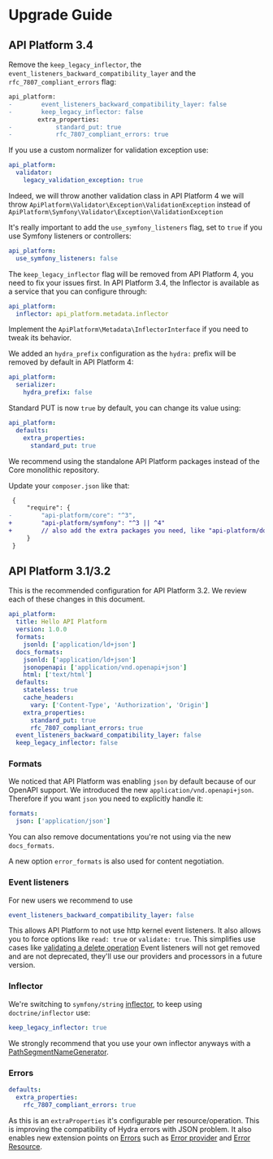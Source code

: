 # Upgrade Guide

## API Platform 3.4

Remove the `keep_legacy_inflector`, the `event_listeners_backward_compatibility_layer` and the `rfc_7807_compliant_errors` flag:

```diff
api_platform:
-        event_listeners_backward_compatibility_layer: false
-        keep_legacy_inflector: false
        extra_properties:
-            standard_put: true
-            rfc_7807_compliant_errors: true
```

If you use a custom normalizer for validation exception use:

```yaml
api_platform:
  validator:
    legacy_validation_exception: true
```

Indeed, we will throw another validation class in API Platform 4 we will throw `ApiPlatform\Validator\Exception\ValidationException` instead of `ApiPlatform\Symfony\Validator\Exception\ValidationException`

It's really important to add the `use_symfony_listeners` flag, set to `true` if you use Symfony listeners or controllers:

```yaml
api_platform:
  use_symfony_listeners: false
```

The `keep_legacy_inflector` flag will be removed from API Platform 4, you need to fix your issues first. In API Platform 3.4, the Inflector is available as a service that you can configure through:

```yaml
api_platform:
  inflector: api_platform.metadata.inflector
```

Implement the `ApiPlatform\Metadata\InflectorInterface` if you need to tweak its behavior.

We added an `hydra_prefix` configuration as the `hydra:` prefix will be removed by default in API Platform 4:

```yaml
api_platform:
  serializer:
    hydra_prefix: false
```

Standard PUT is now `true` by default, you can change its value using:

```yaml
api_platform:
  defaults:
    extra_properties:
      standard_put: true
```

We recommend using the standalone API Platform packages instead of the Core monolithic repository.

Update your `composer.json` like that:

```patch
 {
     "require": {
-        "api-platform/core": "^3",
+        "api-platform/symfony": "^3 || ^4"
+        // also add the extra packages you need, like "api-platform/doctrine-orm"
     }
 }
```

## API Platform 3.1/3.2

This is the recommended configuration for API Platform 3.2. We review each of these changes in this document.

```yaml
api_platform:
  title: Hello API Platform
  version: 1.0.0
  formats:
    jsonld: ['application/ld+json']
  docs_formats:
    jsonld: ['application/ld+json']
    jsonopenapi: ['application/vnd.openapi+json']
    html: ['text/html']
  defaults:
    stateless: true
    cache_headers:
      vary: ['Content-Type', 'Authorization', 'Origin']
    extra_properties:
      standard_put: true
      rfc_7807_compliant_errors: true
  event_listeners_backward_compatibility_layer: false
  keep_legacy_inflector: false
```

### Formats

We noticed that API Platform was enabling `json` by default because of our OpenAPI support. We introduced the new `application/vnd.openapi+json`. Therefore if you want `json` you need to explicitly handle it:

```yaml
formats:
  json: ['application/json']
```

You can also remove documentations you're not using via the new `docs_formats`.

A new option `error_formats` is also used for content negotiation.

### Event listeners

For new users we recommend to use

```yaml
event_listeners_backward_compatibility_layer: false
```

This allows API Platform to not use http kernel event listeners. It also allows you to force options like `read: true` or `validate: true`. This simplifies use cases like [validating a delete operation](https://api-platform.com/docs/v3.2/guides/delete-operation-with-validation/)
Event listeners will not get removed and are not deprecated, they'll use our providers and processors in a future version.

### Inflector

We're switching to `symfony/string` [inflector](https://symfony.com/doc/current/components/string.html#inflector), to keep using `doctrine/inflector` use:

```yaml
keep_legacy_inflector: true
```

We strongly recommend that you use your own inflector anyways with a [PathSegmentNameGenerator](https://github.com/api-platform/core/blob/f776f11fd23e5397a65c1355a9ebcbb20afac9c2/src/Metadata/Operation/UnderscorePathSegmentNameGenerator.php).

### Errors

```yaml
defaults:
  extra_properties:
    rfc_7807_compliant_errors: true
```

As this is an `extraProperties` it's configurable per resource/operation. This is improving the compatibility of Hydra errors with JSON problem. It also enables new extension points on [Errors](https://api-platform.com/docs/v3.2/core/errors/) such as [Error provider](https://api-platform.com/docs/v3.2/guides/error-provider/) and [Error Resource](https://api-platform.com/docs/v3.2/guides/error-resource/).
